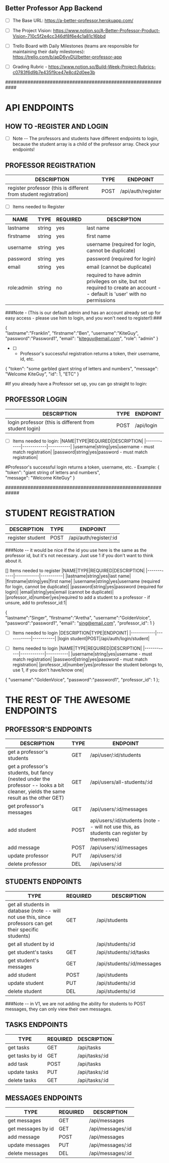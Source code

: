 ## Better Professor App Backend 

- [ ] The Base URL: https://a-better-professor.herokuapp.com/

- [ ] The Project Vision: https://www.notion.so/A-Better-Professor-Product-Vision-710c5f2e4cc346df8f6e4c1a81c16bbd

- [ ] Trello Board with Daily Milestones (teams are responsible for maintaining their daily milestones): https://trello.com/b/apD6yvDU/better-professor-app

- [ ] Grading Rubric - https://www.notion.so/Build-Week-Project-Rubrics-c0783f6d9b7e435f9ce47e8cd2d0ee3b


############################################################

# API ENDPOINTS #

## HOW TO -REGISTER AND LOGIN ##

- [ ] Note -- The professors and students have different endpoints to login, because the student array is a child of the professor array. Check your endpoints!

## PROFESSOR REGISTRATION ## 
|DESCRIPTION|TYPE|ENDPOINT|
|------------|------------|-----------|
|register professor (this is different from student registration)|POST|/api/auth/register|

-[ ] Items needed to Register

|NAME|TYPE|REQUIRED|DESCRIPTION|
|------------|------------|-----------|------------|
|lastname|string|yes|last name|
|firstname|string|yes|first name|
|username|string|yes|username (required for login, cannot be duplicate)|
|password|string|yes|password (required for login)|
|email|string|yes|email (cannot be duplicate)|
|role:admin|string|no|required to have admin privileges on site, but not required to create an account -- default is 'user' with no permissions|

###Note - (This is our default admin and has an account already set up for easy access - please use him to login, and you won't need to register!):### 

{   
	"lastname":"Franklin",
	"firstname":"Ben",
	"username":"KiteGuy",
	"password":"Password1",
	"email": "kiteguy@email.com",
	"role": "admin"
}


-[ ] - Professor's successful registration returns a token, their username, id, etc.

{
    "token": "some garbled giant string of letters and numbers", 
    "message": "Welcome KiteGuy",
	"id": 1,
	"ETC"
}

#If you already have a Professor set up, you can go straight to login:

## PROFESSOR LOGIN ##
|DESCRIPTION|TYPE|ENDPOINT|
|------------|------------|-----------|
|login professor (this is different from student login)|POST|/api/login|

-[ ] Items needed to login:
|NAME|TYPE|REQUIRED|DESCRIPTION|
|------------|------------|-----------|
|username|string|yes|username - must match registration|
|password|string|yes|password - must match registration|


#Professor's successful login returns a token, username, etc. - Example:
{
    "token": "giant string of letters and numbers",  
    "message": "Welcome KiteGuy"
}

#############################################################

# STUDENT REGISTRATION #
|DESCRIPTION|TYPE|ENDPOINT|
|------------|------------|-----------|
|register student|POST|/api/auth/register/:id| 

###Note -- it would be nice if the id you use here is the same as the professor id, but it's not necessary. Just use 1 if you don't want to think about it.

[] Items needed to register
|NAME|TYPE|REQUIRED|DESCRIPTION|
|------------|------------|-----------|
|lastname|string|yes|last name|
|firstname|string|yes|first name|
|username|string|yes|username (required for login, cannot be duplicate)|
|password|string|yes|password (required for login)|
|email|string|yes|email (cannot be duplicate)|
|professor_id|number|yes|required to add a student to a professor - if unsure, add to professor_id:1|

{   
	"lastname":"Singer",
	"firstname":"Aretha",
	"username":"GoldenVoice",
	"password":"password1",
	"email": "sing@email.com",
	"professor_id": 1
}


-[ ] Items needed to login
|DESCRIPTION|TYPE|ENDPOINT|
|------------|------------|-----------|
|login student|POST|/api/auth/login/student|

-[ ] Items needed to login
|NAME|TYPE|REQUIRED|DESCRIPTION|
|------------|------------|-----------|
|username|string|yes|username - must match registration|
|password|string|yes|password - must match registration|
|professor_id|number|yes|professor the student belongs to, use 1, if you don't have/know one|

{
    "username":"GoldenVoice",
    "password":"password1",
    "professor_id": 1
};

# THE REST OF THE AWESOME ENDPOINTS #

## PROFESSOR'S ENDPOINTS ##
|DESCRIPTION|TYPE|ENDPOINT|
|-----------------------|------------|-----------|
|get a professor's students|GET|/api/user/:id/students|
|get a professor's students, but fancy (nested under the professor -- looks a bit cleaner, yields the same result as the other GET)|GET|/api/users/all-students/:id|
|get professor's messages|GET|/api/users/:id/messages|
|add student|POST|api/users/:id/students (note -- will not use this, as students can register by themselves)|
|add message|POST|/api/users/:id/messages|
|update professor|PUT|/api/users/:id|
|delete professor|DEL|/api/users/:id|


## STUDENTS ENDPOINTS ##
|TYPE|REQUIRED|DESCRIPTION|
|---------------------|------------|-----------|
|get all students in database (note -- will not use this, since professors can get their specific students)|GET|/api/students|
|get all student by id||/api/students/:id|
|get student's tasks|GET|/api/students/:id/tasks|
|get student's messages|GET|/api/students/:id/messages|
|add student|POST|/api/students|
|update student|PUT|/api/students/:id|
|delete student|DEL|/api/students/:id|
###Note -- in V1, we are not adding the ability for students to POST messages, they can only view their own messages.

## TASKS ENDPOINTS ##
|TYPE|REQUIRED|DESCRIPTION|
|------------|------------|-----------|
|get tasks|GET|/api/tasks|
|get tasks by id|GET|/api/tasks/:id|
|add task|POST|/api/tasks|
|update tasks|PUT|/api/tasks/:id|
|delete tasks|GET|/api/tasks/:id|

## MESSAGES ENDPOINTS ##

|TYPE|REQUIRED|DESCRIPTION|
|------------|------------|-----------|
|get messages|GET|/api/messages|
|get messages by id|GET|/api/messages/:id|
|add message|POST|/api/messages|
|update messages|PUT|/api/messages/:id|
|delete messages|DEL|/api/messages/:id|